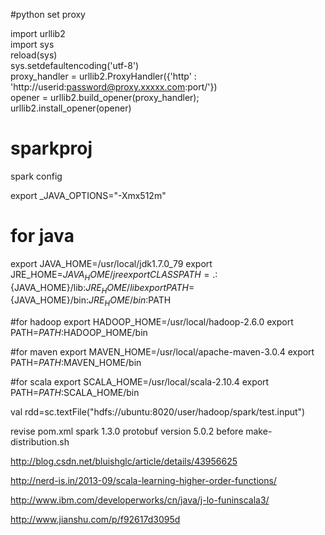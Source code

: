#python set proxy

import urllib2  
import sys  
reload(sys)     
sys.setdefaultencoding('utf-8')   
proxy_handler = urllib2.ProxyHandler({'http' : 'http://userid:password@proxy.xxxxx.com:port/'})  
opener = urllib2.build_opener(proxy_handler);  
urllib2.install_opener(opener) 



# sparkproj

spark config

export _JAVA_OPTIONS="-Xmx512m"


# for java
export JAVA_HOME=/usr/local/jdk1.7.0_79
export JRE_HOME=${JAVA_HOME}/jre
export CLASSPATH=.:${JAVA_HOME}/lib:${JRE_HOME}/lib
export PATH=${JAVA_HOME}/bin:${JRE_HOME}/bin:$PATH

#for hadoop
export HADOOP_HOME=/usr/local/hadoop-2.6.0
export PATH=$PATH:$HADOOP_HOME/bin

#for maven
export MAVEN_HOME=/usr/local/apache-maven-3.0.4
export PATH=$PATH:$MAVEN_HOME/bin


#for scala
export SCALA_HOME=/usr/local/scala-2.10.4
export PATH=$PATH:$SCALA_HOME/bin


val rdd=sc.textFile("hdfs://ubuntu:8020/user/hadoop/spark/test.input")


revise pom.xml spark 1.3.0
protobuf version 5.0.2 before make-distribution.sh




http://blog.csdn.net/bluishglc/article/details/43956625

http://nerd-is.in/2013-09/scala-learning-higher-order-functions/

http://www.ibm.com/developerworks/cn/java/j-lo-funinscala3/

http://www.jianshu.com/p/f92617d3095d
